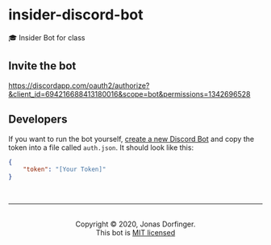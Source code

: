 # insider-discord-bot
🎓 Insider Bot for class

## Invite the bot

https://discordapp.com/oauth2/authorize?&client_id=694216688413180016&scope=bot&permissions=1342696528

## Developers

If you want to run the bot yourself, [create a new Discord Bot](https://discordapp.com/developers/docs/intro#bots-and-apps) and copy the token into a file called `auth.json`. It should look like this:

```json
{
    "token": "[Your Token]"
}
```

<br>

<hr>
<br>
<center>Copyright © 2020, Jonas Dorfinger.</center>
<center>This bot is <a href="https://github.com/dorfingerjonas/discord-bot-template/blob/master/LICENSE">MIT licensed</a>
